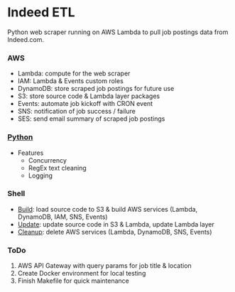 # Indeed ETL
Python web scraper running on AWS Lambda to pull job postings data from Indeed.com.

### AWS
- Lambda: compute for the web scraper
- IAM: Lambda & Events custom roles
- DynamoDB: store scraped job postings for future use
- S3: store source code & Lambda layer packages
- Events: automate job kickoff with CRON event
- SNS: notification of job success / failure
- SES: send email summary of scraped job postings

### [Python](./src/main.py)
- Features
  - Concurrency
  - RegEx text cleaning
  - Logging

### Shell
- [Build](./build.sh): load source code to S3 & build AWS services (Lambda, DynamoDB, IAM, SNS, Events)
- [Update](./update.sh): update source code in S3 & Lambda, update Lambda layer
- [Cleanup](./cleanup.sh): delete AWS services (Lambda, DynamoDB, SNS, Events)

### ToDo
1. AWS API Gateway with query params for job title & location
1. Create Docker environment for local testing
1. Finish Makefile for quick maintenance
